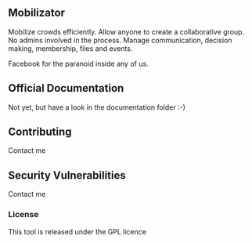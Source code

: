 ## Mobilizator

Mobilize crowds efficiently. Allow anyone to create a collaborative group. No admins involved in the process. Manage communication, decision making, membership, files and events.

Facebook for the paranoid inside any of us.

## Official Documentation

Not yet, but have a look in the documentation folder :-)

## Contributing

Contact me

## Security Vulnerabilities

Contact me

### License

This tool is released under the GPL licence
